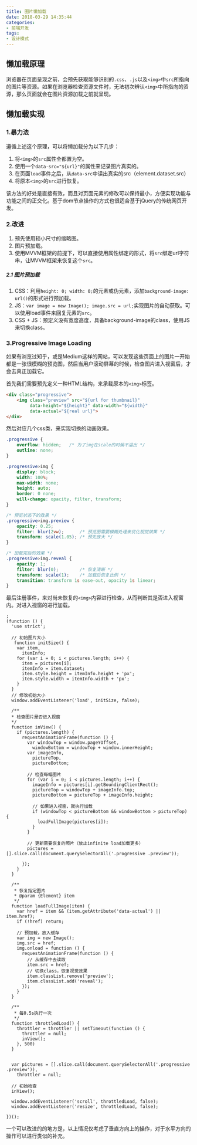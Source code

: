 ```yaml
---
title: 图片懒加载
date: 2018-03-29 14:35:44
categories: 
- 前端开发
tags: 
- 设计模式
---
```


## 懒加载原理

浏览器在页面呈现之前，会预先获取能够识别的`.css`、`.js`以及`<img>`中`src`所指向的图片等资源。如果在浏览器检查资源文件时，无法初次辨认`<img>`中所指向的资源，那么页面就会在图片资源加载之前就呈现。

## 懒加载实现

### 1.暴力法

遵循上述这个原理，可以将懒加载分为以下几步：

1. 将`<img>`的`src`属性全都置为空。
2. 使用一个`data-src="${url}"`的属性来记录图片真实的。
3. 在页面`load`事件之后，从`data-src`中读出真实的src（element.dataset.src）
4. 将原本`<img>`的`src`进行恢复。

该方法的好处是直接有效，而且对页面元素的修改可以保持最小，方便实现功能与功能之间的正交化。基于dom节点操作的方式也很适合基于jQuery的传统网页开发。

### 2.改进

1. 预先使用较小尺寸的缩略图。
2. 图片预加载。
3. 使用MVVM框架的前提下，可以直接使用属性绑定的形式，将`src`绑定url字符串，让MVVM框架来恢复这个`src`。

##### 2.1 图片预加载

1. CSS：利用`height: 0; width: 0;`的元素或伪元素，添加`background-image: url()`的形式进行预加载。
2. JS：`var image = new Image(); image.src = url;`实现图片的自动获取。可以使用load事件来回复元素的`src`。
3. CSS + JS：预定义没有宽度高度，具备background-image的class，使用JS来切换class。

### 3.Progressive Image Loading

如果有浏览过知乎，或是Medium这样的网站，可以发现这些页面上的图片一开始都是一张很模糊的预览图，然后当用户滚动屏幕的时候，检查图片进入视窗后，才会去真正加载它。

首先我们需要预先定义一种HTML结构，来承载原本的`<img>`标签。

```html
<div class="progressive">
	<img class="preview" src="${url for thumbnail}" 
         data-height="${height}" data-width="${width}" 
         data-actual="${real url}">
</div>
```

然后对应几个css类，来实现切换的动画效果。

```css
.progressive {
    overflow: hidden;	/* 为了img在scale的时候不溢出 */
    outline: none;
}

.progressive>img {
    display: block;
    width: 100%;
    max-width: none;
    height: auto;
    border: 0 none;
    will-change: opacity, filter, transform;
}

/* 预览状态下的效果 */
.progressive>img.preview {
    opacity: 0.25;	
    filter: blur(2vw);		/* 预览图需要模糊处理来优化视觉效果 */
    transform: scale(1.05);	/* 预先放大 */
}

/* 加载完后的效果 */
.progressive>img.reveal {
    opacity: 1;
    filter: blur(0);		/* 恢复清晰 */
    transform: scale(1);	/* 加载后恢复比例 */
    transition: transform 1s ease-out, opacity 1s linear;
}
```

最后注册事件，来对尚未恢复的`<img>`内容进行检查，从而判断其是否进入视窗内。对进入视窗的进行加载。

```JS
;
(function () {
  'use strict';

  // 初始图片大小
   function initSize() {
    var item,
      itemInfo;
    for (var i = 0; i < pictures.length; i++) {
      item = pictures[i];
      itemInfo = item.dataset;
      item.style.height = itemInfo.height + 'px';
      item.style.width = itemInfo.width + 'px';
    }
  }
  // 修改初始大小
  window.addEventListener('load', initSize, false);

  /**
  * 检查图片是否进入视窗
  */
  function inView() {
    if (pictures.length) {
      requestAnimationFrame(function () {
        var windowTop = window.pageYOffset,
          windowBottom = windowTop + window.innerHeight;
        var imageInfo,
          pictureTop,
          pictureBottom;

        // 检查每幅图片
        for (var i = 0; i < pictures.length; i++) {
          imageInfo = pictures[i].getBoundingClientRect();
          pictureTop = windowTop + imageInfo.top;
          pictureBottom = pictureTop + imageInfo.height;

          // 如果进入视窗，就执行加载
          if (windowTop < pictureBottom && windowBottom > pictureTop) {
            loadFullImage(pictures[i]);
          }
        }

        // 更新需要恢复的照片（放止infinite load加载更多）
        pictures = [].slice.call(document.querySelectorAll('.progressive .preview'));

      });
    }
  }

  /**
   * 恢复指定图片
   * @param {Element} item 
   */
  function loadFullImage(item) {
    var href = item && (item.getAttribute('data-actual') || item.href);
    if (!href) return;

    // 预加载，放入缓存
    var img = new Image();
    img.src = href;
    img.onload = function () {
      requestAnimationFrame(function () {
        // 从缓存中去读取
        item.src = href;
        // 切换class，恢复视觉效果
        item.classList.remove('preview');
        item.classList.add('reveal');
      });
    }
  }

  /**
   * 每0.5s执行一次
   */
  function throttledLoad() {
    throttler = throttler || setTimeout(function () {
      throttler = null;
      inView();
    }, 500)
  }


  var pictures = [].slice.call(document.querySelectorAll('.progressive .preview')),
    throttler = null;

  // 初始检查
  inView();

  window.addEventListener('scroll', throttledLoad, false);
  window.addEventListener('resize', throttledLoad, false);

})();
```

一个可以改进的的地方是，以上情况仅考虑了垂直方向上的操作，对于水平方向的操作可以进行类似的补充。

